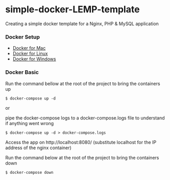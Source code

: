 # simple-docker-LEMP-template
Creating a simple docker template for a Nginx, PHP & MySQL application

### Docker Setup
- [Docker for Mac](https://docs.docker.com/docker-for-mac/)
- [Docker for Linux](https://docs.docker.com/engine/installation/linux/)
- [Docker for Windows](https://docs.docker.com/docker-for-windows/)

### Docker Basic

Run the command bellow at the root of the project to bring the containers up
```ssh
$ docker-compose up -d
```

or 

pipe the docker-compose logs to a docker-compose.logs file to understand if anything went wrong
```ssh
$ docker-compose up -d > docker-compose.logs
```

Access the app on http://localhost:8080/ (substitute localhost for the IP address of the nginx container)

Run the command below at the root of the project to bring the containers down 
```ssh
$ docker-compose down
```
